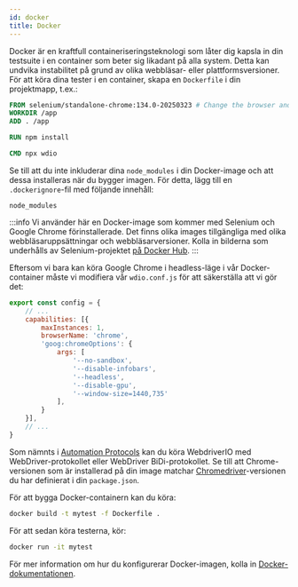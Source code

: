 ```yaml
---
id: docker
title: Docker
---
```


Docker är en kraftfull containeriseringsteknologi som låter dig kapsla in din testsuite i en container som beter sig likadant på alla system. Detta kan undvika instabilitet på grund av olika webbläsar- eller plattformsversioner. För att köra dina tester i en container, skapa en `Dockerfile` i din projektmapp, t.ex.:

```Dockerfile
FROM selenium/standalone-chrome:134.0-20250323 # Change the browser and version according to your needs
WORKDIR /app
ADD . /app

RUN npm install

CMD npx wdio
```

Se till att du inte inkluderar dina `node_modules` i din Docker-image och att dessa installeras när du bygger imagen. För detta, lägg till en `.dockerignore`-fil med följande innehåll:

```
node_modules
```

:::info
Vi använder här en Docker-image som kommer med Selenium och Google Chrome förinstallerade. Det finns olika images tillgängliga med olika webbläsaruppsättningar och webbläsarversioner. Kolla in bilderna som underhålls av Selenium-projektet [på Docker Hub](https://hub.docker.com/u/selenium).
:::

Eftersom vi bara kan köra Google Chrome i headless-läge i vår Docker-container måste vi modifiera vår `wdio.conf.js` för att säkerställa att vi gör det:

```js title="wdio.conf.js"
export const config = {
    // ...
    capabilities: [{
        maxInstances: 1,
        browserName: 'chrome',
        'goog:chromeOptions': {
            args: [
                '--no-sandbox',
                '--disable-infobars',
                '--headless',
                '--disable-gpu',
                '--window-size=1440,735'
            ],
        }
    }],
    // ...
}
```

Som nämnts i [Automation Protocols](/docs/automationProtocols) kan du köra WebdriverIO med WebDriver-protokollet eller WebDriver BiDi-protokollet. Se till att Chrome-versionen som är installerad på din image matchar [Chromedriver](https://www.npmjs.com/package/chromedriver)-versionen du har definierat i din `package.json`.

För att bygga Docker-containern kan du köra:

```sh
docker build -t mytest -f Dockerfile .
```

För att sedan köra testerna, kör:

```sh
docker run -it mytest
```

För mer information om hur du konfigurerar Docker-imagen, kolla in [Docker-dokumentationen](https://docs.docker.com/).